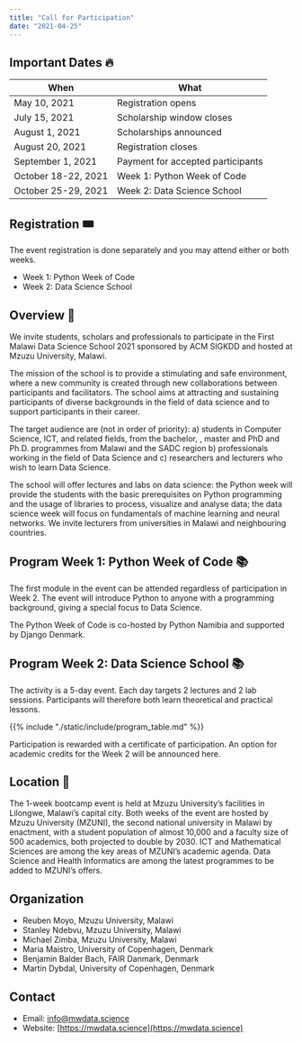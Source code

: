 ```yaml
---
title: "Call for Participation"
date: "2021-04-25"
---
```


## Important Dates 🔥

| When                | What                              |
| ------------------- | --------------------------------- |
| May 10, 2021        | Registration opens                |
| July 15, 2021       | Scholarship window closes         |
| August 1, 2021      | Scholarships announced            |
| August 20, 2021     | Registration closes               |
| September 1, 2021   | Payment for accepted participants |
| October 18-22, 2021 | Week 1: Python Week of Code       |
| October 25-29, 2021 | Week 2: Data Science School       |


## Registration 🎟️

The event registration is done separately and you may attend either or both weeks.

* Week 1: Python Week of Code
* Week 2: Data Science School

## Overview 🧐

We invite students, scholars and professionals to participate in the First Malawi Data Science School 2021 sponsored by ACM SIGKDD and hosted at Mzuzu University, Malawi.

The mission of the school is to provide a stimulating and safe environment, where a new community is created through new collaborations between participants and facilitators. The school aims at attracting and sustaining participants of diverse backgrounds in the field of data science and to support participants in their career.

The target audience are (not in order of priority): a) students in Computer Science, ICT, and related fields, from the bachelor, , master and PhD and Ph.D. programmes from Malawi and the SADC region b) professionals working in the field of Data Science and c) researchers and lecturers who wish to learn Data Science.

The school will offer lectures and labs on data science: the Python week will provide the students with the basic prerequisites on Python programming and the usage of libraries to process, visualize and analyse data; the data science week will focus on fundamentals of machine learning and neural networks. We invite lecturers from universities in Malawi and neighbouring countries.


## Program Week 1: Python Week of Code 📚
The first module in the event can be attended regardless of participation in Week 2. The event will introduce Python to anyone with a programming background, giving a special focus to Data Science.

The Python Week of Code is co-hosted by Python Namibia and supported by Django Denmark.


## Program Week 2: Data Science School 📚

The activity is a 5-day event. Each day targets 2 lectures and 2 lab sessions. Participants will therefore both learn theoretical and practical lessons.

{{% include "./static/include/program_table.md" %}}

Participation is rewarded with a certificate of participation. An option for academic credits for the Week 2 will be announced here.

## Location 🌈

The 1-week bootcamp event is held at Mzuzu University’s facilities in Lilongwe, Malawi’s capital city.
Both weeks of the event are hosted by Mzuzu University (MZUNI), the second national university in Malawi by enactment, with a student population of almost 10,000 and a faculty size of 500 academics, both projected to double by 2030. ICT and Mathematical Sciences are among the key areas of MZUNI’s academic agenda. Data Science and Health Informatics are among the latest programmes to be added to MZUNI’s offers.

## Organization

* Reuben Moyo, Mzuzu University, Malawi
* Stanley Ndebvu, Mzuzu University, Malawi
* Michael Zimba, Mzuzu University, Malawi
* Maria Maistro, University of Copenhagen, Denmark
* Benjamin Balder Bach, FAIR Danmark, Denmark
* Martin Dybdal, University of Copenhagen, Denmark

## Contact

* Email: [info@mwdata.science](mailto:info@mwdata.science)
* Website: [https://mwdata.science](https://mwdata.science)

